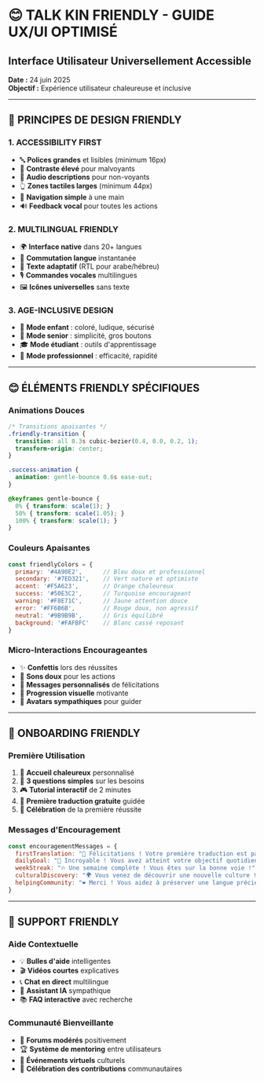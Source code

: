 # 😊 TALK KIN FRIENDLY - GUIDE UX/UI OPTIMISÉ
## Interface Utilisateur Universellement Accessible

**Date :** 24 juin 2025  
**Objectif :** Expérience utilisateur chaleureuse et inclusive

---

## 🎨 PRINCIPES DE DESIGN FRIENDLY

### **1. ACCESSIBILITY FIRST**
- 🔤 **Polices grandes** et lisibles (minimum 16px)
- 🌈 **Contraste élevé** pour malvoyants
- 🎵 **Audio descriptions** pour non-voyants
- 👆 **Zones tactiles larges** (minimum 44px)
- 🎯 **Navigation simple** à une main
- 🔊 **Feedback vocal** pour toutes les actions

### **2. MULTILINGUAL FRIENDLY**
- 🌍 **Interface native** dans 20+ langues
- 🔄 **Commutation langue** instantanée
- 📱 **Texte adaptatif** (RTL pour arabe/hébreu)
- 🎙️ **Commandes vocales** multilingues
- 🖼️ **Icônes universelles** sans texte

### **3. AGE-INCLUSIVE DESIGN**
- 👶 **Mode enfant** : coloré, ludique, sécurisé
- 👵 **Mode senior** : simplicité, gros boutons
- 🎓 **Mode étudiant** : outils d'apprentissage
- 💼 **Mode professionnel** : efficacité, rapidité

---

## 😊 ÉLÉMENTS FRIENDLY SPÉCIFIQUES

### **Animations Douces**
```css
/* Transitions apaisantes */
.friendly-transition {
  transition: all 0.3s cubic-bezier(0.4, 0.0, 0.2, 1);
  transform-origin: center;
}

.success-animation {
  animation: gentle-bounce 0.6s ease-out;
}

@keyframes gentle-bounce {
  0% { transform: scale(1); }
  50% { transform: scale(1.05); }
  100% { transform: scale(1); }
}
```

### **Couleurs Apaisantes**
```javascript
const friendlyColors = {
  primary: '#4A90E2',      // Bleu doux et professionnel
  secondary: '#7ED321',    // Vert nature et optimiste  
  accent: '#F5A623',       // Orange chaleureux
  success: '#50E3C2',      // Turquoise encourageant
  warning: '#F8E71C',      // Jaune attention douce
  error: '#FF6B6B',        // Rouge doux, non agressif
  neutral: '#9B9B9B',      // Gris équilibré
  background: '#FAFBFC'    // Blanc cassé reposant
}
```

### **Micro-Interactions Encourageantes**
- ✨ **Confettis** lors des réussites
- 🎵 **Sons doux** pour les actions
- 💝 **Messages personnalisés** de félicitations
- 🌟 **Progression visuelle** motivante
- 🤗 **Avatars sympathiques** pour guider

---

## 🎯 ONBOARDING FRIENDLY

### **Première Utilisation**
1. 👋 **Accueil chaleureux** personnalisé
2. 🎯 **3 questions simples** sur les besoins
3. 🎮 **Tutorial interactif** de 2 minutes
4. 🎁 **Première traduction gratuite** guidée
5. 🌟 **Célébration** de la première réussite

### **Messages d'Encouragement**
```javascript
const encouragementMessages = {
  firstTranslation: "🎉 Félicitations ! Votre première traduction est parfaite !",
  dailyGoal: "💪 Incroyable ! Vous avez atteint votre objectif quotidien !",
  weekStreak: "🔥 Une semaine complète ! Vous êtes sur la bonne voie !",
  culturalDiscovery: "🌍 Vous venez de découvrir une nouvelle culture !",
  helpingCommunity: "❤️ Merci ! Vous aidez à préserver une langue précieuse !"
}
```

---

## 🤝 SUPPORT FRIENDLY

### **Aide Contextuelle**
- 💡 **Bulles d'aide** intelligentes
- 🎬 **Vidéos courtes** explicatives
- 📞 **Chat en direct** multilingue
- 🤖 **Assistant IA** sympathique
- 📚 **FAQ interactive** avec recherche

### **Communauté Bienveillante**
- 👥 **Forums modérés** positivement
- 🏆 **Système de mentoring** entre utilisateurs
- 🎊 **Événements virtuels** culturels
- 📢 **Célébration des contributions** communautaires

